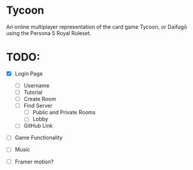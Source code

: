 # Tycoon

An online multiplayer representation of the card game Tycoon, or Daifugō using the Persona 5 Royal Ruleset.

# TODO:

-   [x] Login Page

    -   [ ] Username
    -   [ ] Tutorial
    -   [ ] Create Room
    -   [ ] Find Server
        -   [ ] Public and Private Rooms
        -   [ ] Lobby
    -   [ ] GitHub Link

-   [ ] Game Functionality

-   [ ] Music

-   [ ] Framer motion?

